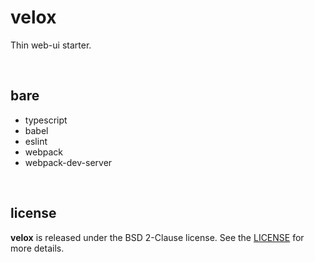 # velox

Thin web-ui starter.

<br />




## bare

* typescript
* babel
* eslint
* webpack
* webpack-dev-server

<br />




## license

**velox** is released under the BSD 2-Clause license. See the
[LICENSE](https://raw.githubusercontent.com/drmats/velox/master/LICENSE)
for more details.
